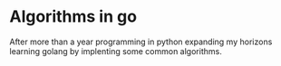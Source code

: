 # Algorithms in go

After more than a year programming in python expanding my horizons learning golang 
by implenting some common algorithms.